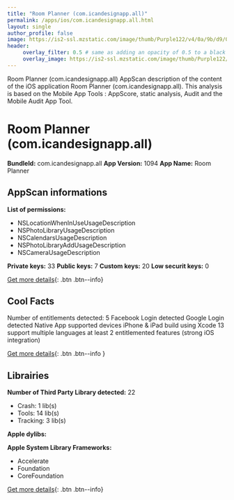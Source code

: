 ```yaml
---
title: "Room Planner (com.icandesignapp.all)"
permalink: /apps/ios/com.icandesignapp.all.html
layout: single
author_profile: false
image: https://is2-ssl.mzstatic.com/image/thumb/Purple122/v4/0a/9b/d9/0a9bd9b3-6ac8-c81e-c0bd-fd3b229683b5/AppIcon-0-0-1x_U007emarketing-0-0-0-7-0-0-sRGB-0-0-0-GLES2_U002c0-512MB-85-220-0-0.png/512x512bb.jpg
header: 
     overlay_filter: 0.5 # same as adding an opacity of 0.5 to a black background
     overlay_image: https://is2-ssl.mzstatic.com/image/thumb/Purple122/v4/0a/9b/d9/0a9bd9b3-6ac8-c81e-c0bd-fd3b229683b5/AppIcon-0-0-1x_U007emarketing-0-0-0-7-0-0-sRGB-0-0-0-GLES2_U002c0-512MB-85-220-0-0.png/512x512bb.jpg
---
```

Room Planner (com.icandesignapp.all) AppScan description of the content of the iOS application Room Planner (com.icandesignapp.all). This analysis is based on the Mobile App Tools : AppScore, static analysis, Audit and the Mobile Audit App Tool.

# Room Planner (com.icandesignapp.all)

**BundleId:** com.icandesignapp.all
**App Version:** 1094
**App Name:** Room Planner


## AppScan informations 

**List of permissions:** 
- NSLocationWhenInUseUsageDescription
- NSPhotoLibraryUsageDescription
- NSCalendarsUsageDescription
- NSPhotoLibraryAddUsageDescription
- NSCameraUsageDescription
  
  
**Private keys:** 33
**Public keys:** 7
**Custom keys:** 20
**Low securit keys:** 0
  
[Get more details](/pricing.html){: .btn .btn--info}

## Cool Facts

Number of entitlements detected: 5
Facebook Login detected
Google Login detected
Native App
supported devices iPhone & iPad
build using Xcode 13
support multiple languages
at least 2 entitlemented features (strong iOS integration)
  
[Get more details](/pricing.html){: .btn .btn--info }

## Librairies 
**Number of Third Party Library detected:** 22
- Crash: 1 lib(s)
- Tools: 14 lib(s)
- Tracking: 3 lib(s)


**Apple dylibs:**


**Apple System Library Frameworks:**
- Accelerate
- Foundation
- CoreFoundation


  
[Get more details](/pricing.html){: .btn .btn--info}

